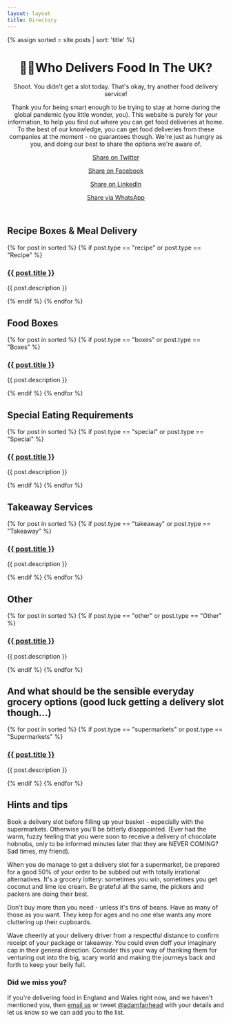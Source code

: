 ```yaml
---
layout: layout
title: Directory
---
```

{% assign sorted = site.posts | sort: 'title' %}

<header>
  <h1><span>🚚💨</span>Who Delivers Food In The UK?</h1>
  <p>Shoot. You didn't get a slot today. That's okay, try another food delivery service!</p>

  <p class="detail">Thank you for being smart enough to be trying to stay at home during the global pandemic (you little wonder, you). This website is purely for your information, to help you find out where you can get food deliveries at home. To the best of our knowledge, you can get food deliveries from these companies at the moment - no guarantees though. We're just as hungry as you, and doing our best to share the options we're aware of.</p>

  <a class="twitter" href="http://twitter.com/share?text=A Directory Of Everyone Who Delivers Food In The UK:&url=https://whodeliversfood.co.uk&hashtags=covid19">Share on Twitter</a>

  <a class="facebook" href="https://www.facebook.com/sharer/sharer.php?u=https%3A//whodeliversfood.co.uk">Share on Facebook</a>

  <a class="linkedin" href="https://www.linkedin.com/shareArticle?mini=true&url=https%3A//whodeliversfood.co.uk&title=Who%20Delivers%20Food%20In%20The%20UK?&summary=A%20directory%20of%20everyone%20who%20delivers%20food%20in%20the%20UK!&source=">Share on LinkedIn</a>

  <a class="whatsapp" href="whatsapp://send?text=A Directory Of Everyone Who Delivers Food In The UK: https://whodeliversfood.co.uk" data-action="share/whatsapp/share">Share via WhatsApp</a>
</header>

<h2>Recipe Boxes & Meal Delivery</h2>
{% for post in sorted %}
{% if post.type == "recipe" or post.type == "Recipe" %}
<article>
  <h3><a href="{{ post.source }}">{{ post.title }}</a></h3>
  <p>{{ post.description }}</p>
</article>
{% endif %}
{% endfor %}

<h2>Food Boxes</h2>
{% for post in sorted %}
{% if post.type == "boxes" or post.type == "Boxes" %}
<article>
  <h3><a href="{{ post.source }}">{{ post.title }}</a></h3>
  <p>{{ post.description }}</p>
</article>
{% endif %}
{% endfor %}

<h2>Special Eating Requirements</h2>
{% for post in sorted %}
{% if post.type == "special" or post.type == "Special" %}
<article>
  <h3><a href="{{ post.source }}">{{ post.title }}</a></h3>
  <p>{{ post.description }}</p>
</article>
{% endif %}
{% endfor %}

<h2>Takeaway Services</h2>
{% for post in sorted %}
{% if post.type == "takeaway" or post.type == "Takeaway"  %}
<article>
  <h3><a href="{{ post.source }}">{{ post.title }}</a></h3>
  <p>{{ post.description }}</p>
</article>
{% endif %}
{% endfor %}

<h2>Other</h2>
{% for post in sorted %}
{% if post.type == "other" or post.type == "Other" %}
<article>
  <h3><a href="{{ post.source }}">{{ post.title }}</a></h3>
  <p>{{ post.description }}</p>
</article>
{% endif %}
{% endfor %}

<h2>And what should be the sensible everyday grocery options (good luck getting a delivery slot though...)</h2>
{% for post in sorted %}
{% if post.type == "supermarkets" or post.type == "Supermarkets" %}
<article>
  <h3><a href="{{ post.source }}">{{ post.title }}</a></h3>
  <p>{{ post.description }}</p>
</article>
{% endif %}
{% endfor %}


<h2>Hints and tips</h2>
<p>Book a delivery slot before filling up your basket - especially with the supermarkets. Otherwise you'll be bitterly disappointed. (Ever had the warm, fuzzy feeling that you were soon to receive a delivery of chocolate hobnobs, only to be informed minutes later that they are NEVER COMING? Sad times, my friend).</p>
<p>When you do manage to get a delivery slot for a supermarket, be prepared for a good 50% of your order to be subbed out with totally irrational alternatives. It's a grocery lottery: sometimes you win, sometimes you get coconut and lime ice cream. Be grateful all the same, the pickers and packers are doing their best.</p>
<p>Don't buy more than you need - unless it's tins of beans. Have as many of those as you want. They keep for ages and no one else wants any more cluttering up their cupboards.</p>
<p>Wave cheerily at your delivery driver from a respectful distance to confirm receipt of your package or takeaway. You could even doff your imaginary cap in their general direction. Consider this your way of thanking them for venturing out into the big, scary world and making the journeys back and forth to keep your belly full.</p>

<article class="missed">
  <h3>Did we miss you?</h3>
  <p>If you're delivering food in England and Wales right now, and we haven't mentioned you, then <a href="mailto:hello+food@fairheadcreative.com">email us</a> or tweet <a href="https://twitter.com/adamfairhead/">@adamfairhead</a> with your details and let us know so we can add you to the list.</p>
</article>
